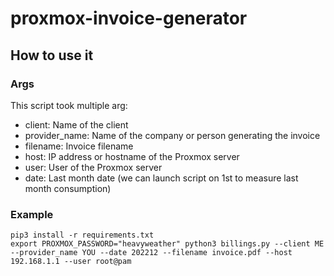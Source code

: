 # proxmox-invoice-generator

## How to use it

### Args

This script took multiple arg:

  - client: Name of the client
  - provider_name: Name of the company or person generating the invoice
  - filename: Invoice filename
  - host: IP address or hostname of the Proxmox server
  - user: User of the Proxmox server
  - date: Last month date (we can launch script on 1st to measure last month consumption)
    
### Example

    pip3 install -r requirements.txt
    export PROXMOX_PASSWORD="heavyweather" python3 billings.py --client ME --provider_name YOU --date 202212 --filename invoice.pdf --host 192.168.1.1 --user root@pam
